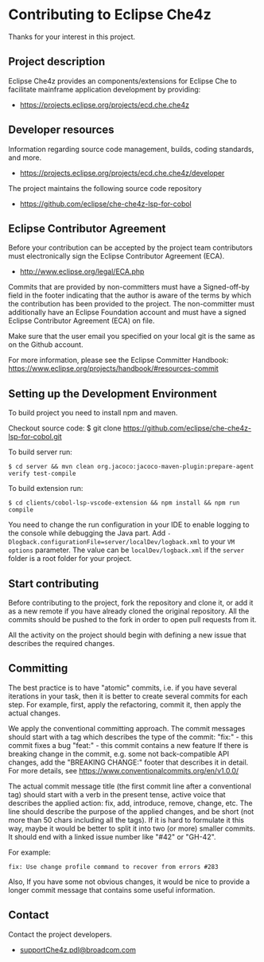 # Contributing to Eclipse Che4z

Thanks for your interest in this project.

## Project description

Eclipse Che4z provides an components/extensions for Eclipse Che to facilitate mainframe application development by providing:

* https://projects.eclipse.org/projects/ecd.che.che4z

## Developer resources
Information regarding source code management, builds, coding standards, and more.

* https://projects.eclipse.org/projects/ecd.che.che4z/developer

The project maintains the following source code repository

* https://github.com/eclipse/che-che4z-lsp-for-cobol

## Eclipse Contributor Agreement

Before your contribution can be accepted by the project team contributors must electronically sign the Eclipse Contributor Agreement (ECA).

* http://www.eclipse.org/legal/ECA.php

Commits that are provided by non-committers must have a Signed-off-by field in the footer indicating that the author is aware of the terms by which the contribution has been provided to the project. The non-committer must additionally have an Eclipse Foundation account and must have a signed Eclipse Contributor Agreement (ECA) on file.

Make sure that the user email you specified on your local git is the same as on the Github account.

For more information, please see the Eclipse Committer Handbook:
https://www.eclipse.org/projects/handbook/#resources-commit

## Setting up the Development Environment

To build project you need to install npm and maven.

Checkout source code:
$ git clone https://github.com/eclipse/che-che4z-lsp-for-cobol.git

To build server run:

```$ cd server && mvn clean org.jacoco:jacoco-maven-plugin:prepare-agent verify test-compile```

To build extension run:

```$ cd clients/cobol-lsp-vscode-extension && npm install && npm run compile```

You need to change the run configuration in your IDE to enable logging to the console while debugging the Java part. 
Add `-Dlogback.configurationFile=server/localDev/logback.xml` to your `VM options` parameter. 
The value can be `localDev/logback.xml` if the `server` folder is a root folder for your project.

## Start contributing

Before contributing to the project, fork the repository and clone it, or add it as a new remote if you have already cloned the original repository. All the commits should be pushed to the fork in order to open pull requests from it.

All the activity on the project should begin with defining a new issue that describes the required changes.

## Committing

The best practice is to have "atomic" commits, i.e. if you have several iterations in your task, then it is better to create several
commits for each step. For example, first, apply the refactoring, commit it, then apply the actual changes.

We apply the conventional committing approach. The commit messages should start with a tag which describes the type of the commit:
"fix:" - this commit fixes a bug
"feat:" - this commit contains a new feature
If there is breaking change in the commit, e.g. some not back-compatible API changes, add the "BREAKING CHANGE:" footer that describes it in detail.
For more details, see https://www.conventionalcommits.org/en/v1.0.0/

The actual commit message title (the first commit line after a conventional tag) should start with a verb in the present tense, active voice that describes the applied action: fix, add, introduce, remove, change, etc. The line should describe the purpose of the applied changes, and be short (not more than 50 chars including all the tags). If it is hard to formulate it this way, maybe it would be better to split it into two (or more) smaller commits. It should end with a linked issue number like "#42" or "GH-42".

For example:

```fix: Use change profile command to recover from errors #283```

Also, If you have some not obvious changes, it would be nice to provide a longer commit message that contains some useful information.

## Contact

Contact the project developers.

* supportChe4z.pdl@broadcom.com
